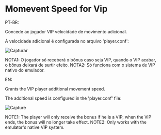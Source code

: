 # Momevent Speed for Vip

PT-BR:

Concede ao jogador VIP velocidade de movimento adicional.

A velocidade adicional é configurada no arquivo 'player.conf':

![Capturar](https://user-images.githubusercontent.com/14701742/137584636-8ef2fc1a-c239-4537-b862-62ecf364509f.PNG)

NOTA1: O jogador só receberá o bônus caso seja VIP, quando o VIP acabar, o bônus deixará de surtir efeito.
NOTA2: Só funciona com o sistema de VIP nativo do emulador.

EN:

Grants the VIP player additional movement speed.

The additional speed is configured in the 'player.conf' file:

![Capture](https://user-images.githubusercontent.com/14701742/137584636-8ef2fc1a-c239-4537-b862-62ecf364509f.PNG)

NOTE1: The player will only receive the bonus if he is a VIP, when the VIP ends, the bonus will no longer take effect.
NOTE2: Only works with the emulator's native VIP system.
